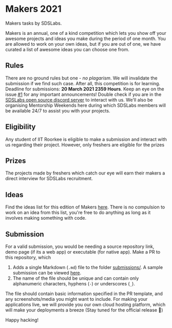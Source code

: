 # Makers 2021
Makers tasks by SDSLabs.

Makers is an annual, one of a kind competition which lets you show off your awesome projects and ideas you make during the period of one month. You are allowed to work on your own ideas, but if you are out of one, we have curated a list of awesome ideas you can choose one from.

## Rules
There are no ground rules but one - *no plagarism*. We will invalidate the submission if we find such case. After all, this competition is for learning. Deadline for submissions: __20 March 2021 2359 Hours__. Keep an eye on the issue [#1](https://github.com/sdslabs/makers/issues/1) for any important announcements!
Double check if you are in the [SDSLabs open source discord server](https://discord.gg/jRXZp35qtN) to interact with us. We'll also be organising Mentorship Weekends here during which SDSLabs members will be available 24/7 to assist you with your projects.

## Eligibility
Any student of IIT Roorkee is eligible to make a submission and interact with us regarding their project. However, only freshers are eligible for the prizes

## Prizes
The projects made by freshers which catch our eye will earn their makers a direct interview for SDSLabs recruitment.

## Ideas
Find the ideas list for this edition of Makers [here](ideas/2021.pdf). There is no compulsion to work on an idea from this list, you're free to do anything as long as it involves making something with code.

## Submission
For a valid submission, you would be needing a source repository link, demo page (if its a web app) or executable (for native app). Make a PR to this repository, which 

1. Adds a single Markdown (`.md`) file to the folder [submissions/](submissions/). A sample submission can be viewed [here](submissions/2021/sample_rootex.md).
2. The name of the file should be unique and can contain only alphanumeric characters, hyphens (`-`) or underscores (`_`).

The file should contain basic information specified in the PR template, and any screenshots/media you might want to include. For making your applications live, we will provide you our own cloud hosting platform, which will make your deployments a breeze (Stay tuned for the official release :slightly_smiling_face:)

Happy hacking!
